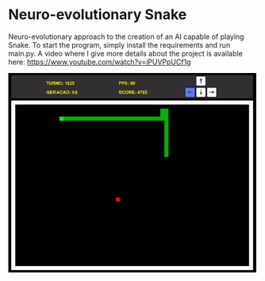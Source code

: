 # Neuro-evolutionary Snake
Neuro-evolutionary approach to the creation of an AI capable of playing Snake. To start the program, simply install the requirements and run main.py. A video where I give more details about the project is available here: https://www.youtube.com/watch?v=iPUVPpUCf1g


<img src="./imgs/snake_gif.gif" width="500" height="auto"/>
